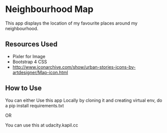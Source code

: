 # Neighbourhood Map

This app displays the location of my favourite places around my neighbourhood.


## Resources Used
- Pixler for Image
- Bootstrap 4 CSS
- http://www.iconarchive.com/show/urban-stories-icons-by-artdesigner/Map-icon.html

## How to Use 
You can either Use this app Locally by cloning it  and creating virtual env, do a pip install requirements.txt

OR

You can use this at 
udacity.kapil.cc
